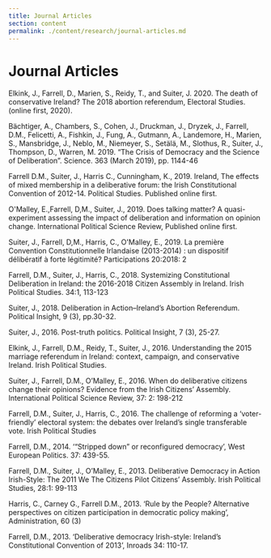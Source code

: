 ```yaml
---
title: Journal Articles
section: content
permalink: ./content/research/journal-articles.md
---
```

# Journal Articles

Elkink, J., Farrell, D., Marien, S., Reidy, T., and Suiter, J. 2020. The death of conservative Ireland? The 2018 abortion referendum, Electoral Studies. (online first, 2020).

Bächtiger, A., Chambers, S., Cohen, J., Druckman, J.,  Dryzek, J., Farrell, D.M., Felicetti, A., Fishkin, J., Fung, A., Gutmann, A., Landemore, H., Marien, S., Mansbridge, J., Neblo, M., Niemeyer, S.,  Setälä, M., Slothus, R., Suiter, J., Thompson, D., Warren, M. 2019. “The Crisis of Democracy and the Science of Deliberation”. Science. 363 (March 2019), pp. 1144-46

Farrell D.M., Suiter, J., Harris C., Cunningham, K., 2019. Ireland, The effects of mixed membership in a deliberative forum: the Irish Constitutional Convention of 2012-14. Political Studies. Published online first.

O'Malley, E.,Farrell, D,M., Suiter, J., 2019. Does talking matter? A quasi-experiment assessing the impact of deliberation and information on opinion change. International Political Science Review, Published online first.

Suiter, J., Farrell, D,M., Harris, C., O'Malley, E., 2019. La première Convention Constitutionnelle Irlandaise (2013-2014) : un dispositif délibératif à forte légitimité? Participations 20:2018: 2

Farrell, D.M., Suiter, J., Harris, C., 2018. Systemizing Constitutional Deliberation in Ireland: the 2016-2018 Citizen Assembly in Ireland. Irish Political Studies. 34:1, 113-123

Suiter, J., 2018. Deliberation in Action–Ireland’s Abortion Referendum. Political Insight, 9 (3), pp.30-32.

Suiter, J., 2016. Post-truth politics. Political Insight, 7 (3), 25-27.

Elkink, J., Farrell, D.M., Reidy, T., Suiter, J., 2016. Understanding the 2015 marriage referendum in Ireland: context, campaign, and conservative Ireland.  Irish Political Studies.

Suiter, J., Farrell, D.M., O’Malley, E., 2016.  When do deliberative citizens change their opinions? Evidence from the Irish Citizens’ Assembly. International Political Science Review, 37: 2: 198-212

Farrell, D.M., Suiter, J., Harris, C., 2016. The challenge of reforming a ‘voter-friendly’ electoral system: the debates over Ireland’s single transferable vote. Irish Political Studies

Farrell, D.M., 2014. ‘“Stripped down” or reconfigured democracy’, West European Politics. 37: 439-55. 

Farrell, D.M., Suiter, J., O’Malley, E., 2013. Deliberative Democracy in Action Irish-Style: The 2011 We The Citizens Pilot Citizens’ Assembly. Irish Political Studies, 28:1: 99-113

Harris, C., Carney G., Farrell D.M., 2013. ‘Rule by the People? Alternative perspectives on citizen participation in democratic policy making’, Administration, 60 (3)

Farrell, D.M., 2013. ‘Deliberative democracy Irish-style: Ireland’s Constitutional Convention of 2013’, Inroads 34: 110-17. 
